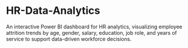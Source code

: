 # HR-Data-Analytics
An interactive Power BI dashboard for HR analytics, visualizing employee attrition trends by age, gender, salary, education, job role, and years of service to support data-driven workforce decisions.
